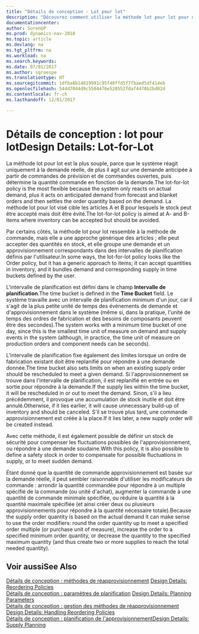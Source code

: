 ```yaml
---
title: "Détails de conception - Lot pour lot"
description: "Découvrez comment utiliser la méthode lot pour lot pour déterminer la quantité de commande en fonction de la demande."
documentationcenter: 
author: SorenGP
ms.prod: dynamics-nav-2018
ms.topic: article
ms.devlang: na
ms.tgt_pltfrm: na
ms.workload: na
ms.search.keywords: 
ms.date: 07/01/2017
ms.author: sgroespe
ms.translationtype: HT
ms.sourcegitcommit: 1dfba8b14019991c95f40ffd5f7fbaed5df414eb
ms.openlocfilehash: 544d7044d9c5504476e520552fdaf4470b2bd02d
ms.contentlocale: fr-ch
ms.lasthandoff: 12/01/2017

---
```

# <a name="design-details-lot-for-lot"></a><span data-ttu-id="c5e1e-103">Détails de conception : lot pour lot</span><span class="sxs-lookup"><span data-stu-id="c5e1e-103">Design Details: Lot-for-Lot</span></span>
<span data-ttu-id="c5e1e-104">La méthode lot pour lot est la plus souple, parce que le système réagit uniquement à la demande réelle, de plus il agit sur une demande anticipée à partir de commandes de prévision et de commandes ouvertes, puis détermine la quantité commande en fonction de la demande.</span><span class="sxs-lookup"><span data-stu-id="c5e1e-104">The lot-for-lot policy is the most flexible because the system only reacts on actual demand, plus it acts on anticipated demand from forecast and blanket orders and then settles the order quantity based on the demand.</span></span> <span data-ttu-id="c5e1e-105">La méthode lot pour lot visé cible les articles A et B pour lesquels le stock peut être accepté mais doit être évité.</span><span class="sxs-lookup"><span data-stu-id="c5e1e-105">The lot-for-lot policy is aimed at A- and B-items where inventory can be accepted but should be avoided.</span></span>  
  
<span data-ttu-id="c5e1e-106">Par certains côtés, la méthode lot pour lot ressemble à la méthode de commande, mais elle a une approche générique des articles ; elle peut accepter des quantités en stock, et elle groupe une demande et un approvisionnement correspondants dans des intervalles de planification définis par l'utilisateur.</span><span class="sxs-lookup"><span data-stu-id="c5e1e-106">In some ways, the lot-for-lot policy looks like the Order policy, but it has a generic approach to items; it can accept quantities in inventory, and it bundles demand and corresponding supply in time buckets defined by the user.</span></span>  
  
<span data-ttu-id="c5e1e-107">L'intervalle de planification est défini dans le champ **Intervalle de planification**.</span><span class="sxs-lookup"><span data-stu-id="c5e1e-107">The time bucket is defined in the **Time Bucket** field.</span></span> <span data-ttu-id="c5e1e-108">Le système travaille avec un intervalle de planification minimum d'un jour, car il s'agit de la plus petite unité de temps des événements de demande et d'approvisionnement dans le système (même si, dans la pratique, l'unité de temps des ordres de fabrication et des besoins de composants peuvent être des secondes).</span><span class="sxs-lookup"><span data-stu-id="c5e1e-108">The system works with a minimum time bucket of one day, since this is the smallest time unit of measure on demand and supply events in the system (although, in practice, the time unit of measure on production orders and component needs can be seconds).</span></span>  
  
<span data-ttu-id="c5e1e-109">L'intervalle de planification fixe également des limites lorsque un ordre de fabrication existant doit être replanifié pour répondre à une demande donnée.</span><span class="sxs-lookup"><span data-stu-id="c5e1e-109">The time bucket also sets limits on when an existing supply order should be rescheduled to meet a given demand.</span></span> <span data-ttu-id="c5e1e-110">Si l'approvisionnement se trouve dans l'intervalle de planification, il est replanifié en entrée ou en sortie pour répondre à la demande.</span><span class="sxs-lookup"><span data-stu-id="c5e1e-110">If the supply lies within the time bucket, it will be rescheduled in or out to meet the demand.</span></span> <span data-ttu-id="c5e1e-111">Sinon, s'il a lieu précédemment, il provoque une accumulation de stock inutile et doit être annulé.</span><span class="sxs-lookup"><span data-stu-id="c5e1e-111">Otherwise, if it lies earlier, it will cause unnecessary build-up of inventory and should be canceled.</span></span> <span data-ttu-id="c5e1e-112">S'il se trouve plus tard, une commande approvisionnement est créée à la place.</span><span class="sxs-lookup"><span data-stu-id="c5e1e-112">If it lies later, a new supply order will be created instead.</span></span>  
  
<span data-ttu-id="c5e1e-113">Avec cette méthode, il est également possible de définir un stock de sécurité pour compenser les fluctuations possibles de l'approvisionnement, ou répondre à une demande soudaine.</span><span class="sxs-lookup"><span data-stu-id="c5e1e-113">With this policy, it is also possible to define a safety stock in order to compensate for possible fluctuations in supply, or to meet sudden demand.</span></span>  
  
<span data-ttu-id="c5e1e-114">Étant donné que la quantité de commande approvisionnement est basée sur la demande réelle, il peut sembler raisonnable d'utiliser les modificateurs de commande : arrondir la quantité commandée pour répondre à un multiple spécifié de la commande (ou unité d'achat), augmenter la commande à une quantité de commande minimale spécifiée, ou réduire la quantité à la quantité maximale spécifiée (et ainsi créer deux ou plusieurs approvisionnements pour répondre à la quantité nécessaire totale).</span><span class="sxs-lookup"><span data-stu-id="c5e1e-114">Because the supply order quantity is based on the actual demand it can make sense to use the order modifiers: round the order quantity up to meet a specified order multiple (or purchase unit of measure), increase the order to a specified minimum order quantity, or decrease the quantity to the specified maximum quantity (and thus create two or more supplies to reach the total needed quantity).</span></span>  
  
## <a name="see-also"></a><span data-ttu-id="c5e1e-115">Voir aussi</span><span class="sxs-lookup"><span data-stu-id="c5e1e-115">See Also</span></span>  
<span data-ttu-id="c5e1e-116">[Détails de conception : méthodes de réapprovisionnement](design-details-reordering-policies.md) </span><span class="sxs-lookup"><span data-stu-id="c5e1e-116">[Design Details: Reordering Policies](design-details-reordering-policies.md) </span></span>  
<span data-ttu-id="c5e1e-117">[Détails de conception : paramètres de planification](design-details-planning-parameters.md) </span><span class="sxs-lookup"><span data-stu-id="c5e1e-117">[Design Details: Planning Parameters](design-details-planning-parameters.md) </span></span>  
<span data-ttu-id="c5e1e-118">[Détails de conception : gestion des méthodes de réapprovisionnement](design-details-handling-reordering-policies.md) </span><span class="sxs-lookup"><span data-stu-id="c5e1e-118">[Design Details: Handling Reordering Policies](design-details-handling-reordering-policies.md) </span></span>  
[<span data-ttu-id="c5e1e-119">Détails de conception : planification de l'approvisionnement</span><span class="sxs-lookup"><span data-stu-id="c5e1e-119">Design Details: Supply Planning</span></span>](design-details-supply-planning.md)
